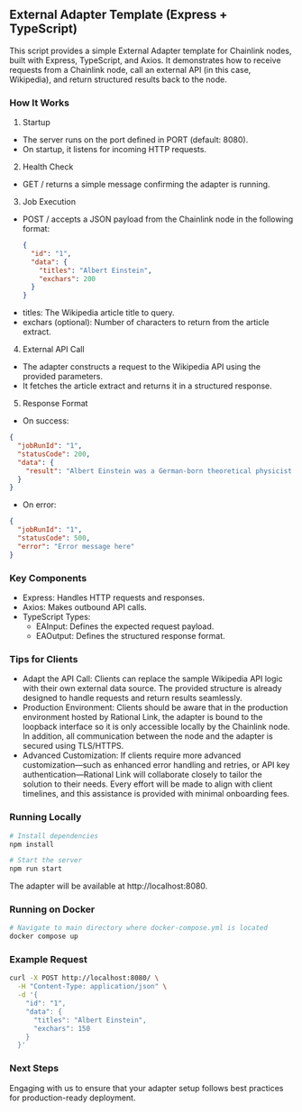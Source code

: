 ## External Adapter Template (Express + TypeScript)
This script provides a simple External Adapter template for Chainlink nodes, built with Express, TypeScript, and Axios. It demonstrates how to receive requests from a Chainlink node, call an external API (in this case, Wikipedia), and return structured results back to the node.

### How It Works
1. Startup
  - The server runs on the port defined in PORT (default: 8080).
  - On startup, it listens for incoming HTTP requests.

2. Health Check
  - GET / returns a simple message confirming the adapter is running.

3. Job Execution
  - POST / accepts a JSON payload from the Chainlink node in the following format:
    ```json
    {
      "id": "1",
      "data": {
        "titles": "Albert Einstein",
        "exchars": 200
      }
    }
    ```
  - titles: The Wikipedia article title to query.
  - exchars (optional): Number of characters to return from the article extract.

4. External API Call
  - The adapter constructs a request to the Wikipedia API using the provided parameters.
  - It fetches the article extract and returns it in a structured response.
5. Response Format
  - On success:
  ```json
  {
    "jobRunId": "1",
    "statusCode": 200,
    "data": {
      "result": "Albert Einstein was a German-born theoretical physicist..."
    }
  }
  ```
  - On error:
  ```json
  {
    "jobRunId": "1",
    "statusCode": 500,
    "error": "Error message here"
  }
  ```

### Key Components
- Express: Handles HTTP requests and responses.
- Axios: Makes outbound API calls.
- TypeScript Types:
  - EAInput: Defines the expected request payload.
  - EAOutput: Defines the structured response format.

### Tips for Clients
- Adapt the API Call:
  Clients can replace the sample Wikipedia API logic with their own external data source. The provided structure is already designed to handle requests and return results seamlessly.
- Production Environment:
  Clients should be aware that in the production environment hosted by Rational Link, the adapter is bound to the loopback interface so it is only accessible locally by the Chainlink node. In addition, all communication between the node and the adapter is secured using TLS/HTTPS.
- Advanced Customization:
  If clients require more advanced customization—such as enhanced error handling and retries, or API key authentication—Rational Link will collaborate closely to tailor the solution to their needs. Every effort will be made to align with client timelines, and this assistance is provided with minimal onboarding fees.


### Running Locally
```bash
# Install dependencies
npm install

# Start the server
npm run start
```
The adapter will be available at http://localhost:8080.

### Running on Docker
```bash
# Navigate to main directory where docker-compose.yml is located
docker compose up
```

### Example Request
```bash
curl -X POST http://localhost:8080/ \
  -H "Content-Type: application/json" \
  -d '{
    "id": "1",
    "data": {
      "titles": "Albert Einstein",
      "exchars": 150
    }
  }'
```

### Next Steps
Engaging with us to ensure that your adapter setup follows best practices for production-ready deployment.


